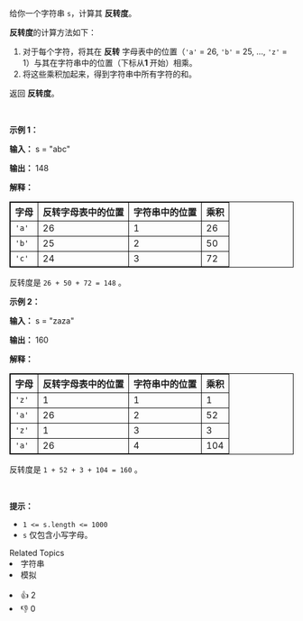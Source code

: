 <p>给你一个字符串 <code>s</code>，计算其 <strong>反转度</strong>。</p>

<p><strong>反转度</strong>的计算方法如下：</p>

<ol> 
 <li>对于每个字符，将其在 <strong>反转</strong> 字母表中的位置（<code>'a'</code> = 26, <code>'b'</code> = 25, ..., <code>'z'</code> = 1）与其在字符串中的位置（下标从<strong>1 </strong>开始）相乘。</li> 
 <li>将这些乘积加起来，得到字符串中所有字符的和。</li> 
</ol>

<p>返回 <strong>反转度</strong>。</p>

<p>&nbsp;</p>

<p><strong class="example">示例 1：</strong></p>

<div class="example-block"> 
 <p><strong>输入：</strong> <span class="example-io">s = "abc"</span></p> 
</div>

<p><strong>输出：</strong> <span class="example-io">148</span></p>

<p><strong>解释：</strong></p>

<table style="border: 1px solid black;"> 
 <tbody> 
  <tr> 
   <th style="border: 1px solid black;">字母</th> 
   <th style="border: 1px solid black;">反转字母表中的位置</th> 
   <th style="border: 1px solid black;">字符串中的位置</th> 
   <th style="border: 1px solid black;">乘积</th> 
  </tr> 
  <tr> 
   <td style="border: 1px solid black;"><code>'a'</code></td> 
   <td style="border: 1px solid black;">26</td> 
   <td style="border: 1px solid black;">1</td> 
   <td style="border: 1px solid black;">26</td> 
  </tr> 
  <tr> 
   <td style="border: 1px solid black;"><code>'b'</code></td> 
   <td style="border: 1px solid black;">25</td> 
   <td style="border: 1px solid black;">2</td> 
   <td style="border: 1px solid black;">50</td> 
  </tr> 
  <tr> 
   <td style="border: 1px solid black;"><code>'c'</code></td> 
   <td style="border: 1px solid black;">24</td> 
   <td style="border: 1px solid black;">3</td> 
   <td style="border: 1px solid black;">72</td> 
  </tr> 
 </tbody> 
</table>

<p>反转度是 <code>26 + 50 + 72 = 148</code> 。</p>

<p><strong class="example">示例 2：</strong></p>

<div class="example-block"> 
 <p><strong>输入：</strong> <span class="example-io">s = "zaza"</span></p> 
</div>

<p><strong>输出：</strong> <span class="example-io">160</span></p>

<p><strong>解释：</strong></p>

<table style="border: 1px solid black;"> 
 <tbody> 
  <tr> 
   <th style="border: 1px solid black;">字母</th> 
   <th style="border: 1px solid black;">反转字母表中的位置</th> 
   <th style="border: 1px solid black;">字符串中的位置</th> 
   <th style="border: 1px solid black;">乘积</th> 
  </tr> 
  <tr> 
   <td style="border: 1px solid black;"><code>'z'</code></td> 
   <td style="border: 1px solid black;">1</td> 
   <td style="border: 1px solid black;">1</td> 
   <td style="border: 1px solid black;">1</td> 
  </tr> 
  <tr> 
   <td style="border: 1px solid black;"><code>'a'</code></td> 
   <td style="border: 1px solid black;">26</td> 
   <td style="border: 1px solid black;">2</td> 
   <td style="border: 1px solid black;">52</td> 
  </tr> 
  <tr> 
   <td style="border: 1px solid black;"><code>'z'</code></td> 
   <td style="border: 1px solid black;">1</td> 
   <td style="border: 1px solid black;">3</td> 
   <td style="border: 1px solid black;">3</td> 
  </tr> 
  <tr> 
   <td style="border: 1px solid black;"><code>'a'</code></td> 
   <td style="border: 1px solid black;">26</td> 
   <td style="border: 1px solid black;">4</td> 
   <td style="border: 1px solid black;">104</td> 
  </tr> 
 </tbody> 
</table>

<p>反转度是 <code>1 + 52 + 3 + 104 = 160</code>&nbsp;。</p>

<p>&nbsp;</p>

<p><strong>提示：</strong></p>

<ul> 
 <li><code>1 &lt;= s.length &lt;= 1000</code></li> 
 <li><code>s</code> 仅包含小写字母。</li> 
</ul>

<div><div>Related Topics</div><div><li>字符串</li><li>模拟</li></div></div><br><div><li>👍 2</li><li>👎 0</li></div>
